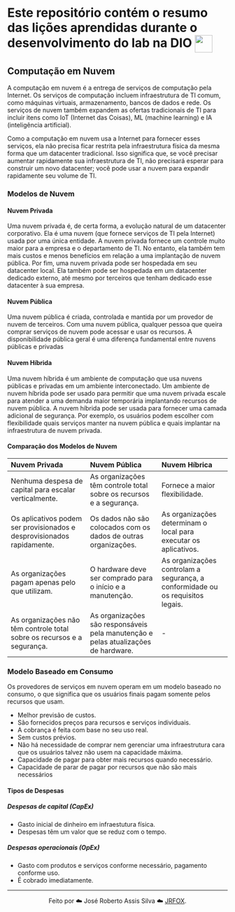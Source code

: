 <h1>
    <span> Este repositório contém o resumo das lições aprendidas durante o desenvolvimento do lab na DIO</span>
    <a href="https://www.dio.me/">
     <img align="center" width="40px" src="https://hermes.digitalinnovation.one/assets/diome/logo-minimized.png"></a>
</h1>

## Computação em Nuvem
A computação em nuvem é a entrega de serviços de computação pela Internet. Os serviços de computação incluem infraestrutura de TI comum, como máquinas virtuais, armazenamento, bancos de dados e rede. Os serviços de nuvem também expandem as ofertas tradicionais de TI para incluir itens como IoT (Internet das Coisas), ML (machine learning) e IA (inteligência artificial).

Como a computação em nuvem usa a Internet para fornecer esses serviços, ela não precisa ficar restrita pela infraestrutura física da mesma forma que um datacenter tradicional. Isso significa que, se você precisar aumentar rapidamente sua infraestrutura de TI, não precisará esperar para construir um novo datacenter; você pode usar a nuvem para expandir rapidamente seu volume de TI.

### Modelos de Nuvem
#### Nuvem Privada
Uma nuvem privada é, de certa forma, a evolução natural de um datacenter corporativo. Ela é uma nuvem (que fornece serviços de TI pela Internet) usada por uma única entidade. A nuvem privada fornece um controle muito maior para a empresa e o departamento de TI. No entanto, ela também tem mais custos e menos benefícios em relação a uma implantação de nuvem pública. Por fim, uma nuvem privada pode ser hospedada em seu datacenter local. Ela também pode ser hospedada em um datacenter dedicado externo, até mesmo por terceiros que tenham dedicado esse datacenter à sua empresa.
#### Nuvem Pública
Uma nuvem pública é criada, controlada e mantida por um provedor de nuvem de terceiros. Com uma nuvem pública, qualquer pessoa que queira comprar serviços de nuvem pode acessar e usar os recursos. A disponibilidade pública geral é uma diferença fundamental entre nuvens públicas e privadas
#### Nuvem Híbrida
Uma nuvem híbrida é um ambiente de computação que usa nuvens públicas e privadas em um ambiente interconectado. Um ambiente de nuvem híbrida pode ser usado para permitir que uma nuvem privada escale para atender a uma demanda maior temporária implantando recursos de nuvem pública. A nuvem híbrida pode ser usada para fornecer uma camada adicional de segurança. Por exemplo, os usuários podem escolher com flexibilidade quais serviços manter na nuvem pública e quais implantar na infraestrutura de nuvem privada.

#### Comparação dos Modelos de Nuvem
<table>
  <thead>
    <tr align="left">
      <th>Nuvem Privada</th>
      <th>Nuvem Pública</th>
      <th>Nuvem Híbrica</th>
    </tr>
  </thead>
  <tbody align="left">
    <tr>
      <td>Nenhuma despesa de capital para escalar verticalmente.</td>
      <td>As organizações têm controle total sobre os recursos e a segurança.</td>
      <td>Fornece a maior flexibilidade.</td>
    </tr>
    <tr>
      <td>Os aplicativos podem ser provisionados e desprovisionados rapidamente.</td>
      <td>Os dados não são colocados com os dados de outras organizações.</td>
      <td>As organizações determinam o local para executar os aplicativos.</td>
    </tr>
    <tr>
      <td>As organizações pagam apenas pelo que utilizam.</td>
      <td>O hardware deve ser comprado para o início e a manutenção.</td>  
      <td>As organizações controlam a segurança, a conformidade ou os requisitos legais.</td>  
    </tr>
    <tr>
      <td>As organizações não têm controle total sobre os recursos e a segurança.</td>
      <td>As organizações são responsáveis pela manutenção e pelas atualizações de hardware.</td>    
      <td>-</td>    
    </tr>
  </tbody>
</table>

### Modelo Baseado em Consumo
Os provedores de serviços em nuvem operam em um modelo baseado no consumo,  o que significa que os usuários finais pagam somente pelos recursos que usam.
* Melhor previsão de custos.
* São fornecidos preços para recursos e serviços individuais.
* A cobrança é feita com base no seu uso real.
* Sem custos prévios.
* Não há necessidade de comprar nem gerenciar uma infraestrutura cara que os usuários talvez não usem na capacidade máxima.
* Capacidade de pagar para obter mais recursos quando necessário.
* Capacidade de parar de pagar por recursos que não são mais necessários

#### Tipos de Despesas

##### Despesas de capital (CapEx)
* Gasto inicial de dinheiro em infraestutura física. 
* Despesas têm um valor que se reduz com o tempo.

##### Despesas operacionais (OpEx)
* Gasto com produtos e serviços conforme necessário, pagamento conforme uso.
* É cobrado imediatamente.
---
<div align="center">Feito por ☁️ José Roberto Assis Silva ☁️ <a href="https://github.com/joserobertofox">JRFOX</a>.</div>

